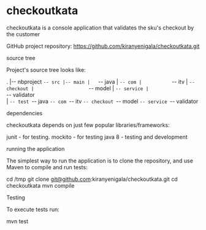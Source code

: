 # checkoutkata
checkoutkata is a console application that validates the sku's checkout by the customer

GitHub project repository: https://github.com/kiranyenigala/checkoutkata.git

source tree

Project's source tree looks like:


.
|-- nbproject
`-- src
    |-- main
    |   `-- java
    |       `-- com
    |           `-- itv
    |               `-- checkout
    |                    `-- model
    |                    `-- service
	|                    `-- validator  
    |
    `-- test
        `-- java
            `-- com
                `-- itv
                    `-- checkout
                        `-- model
                         `-- service
			 `-- validator
			 

dependencies

checkoutkata depends on just few popular libraries/frameworks:

junit - for testing.
mockito - for testing
java 8 - testing and development

running the application

The simplest way to run the application is to clone the repository, and use Maven to compile and run tests:

cd /tmp
git clone git@github.com:kiranyenigala/checkoutkata.git
cd checkoutkata
mvn compile

Testing

To execute tests run:

mvn test
